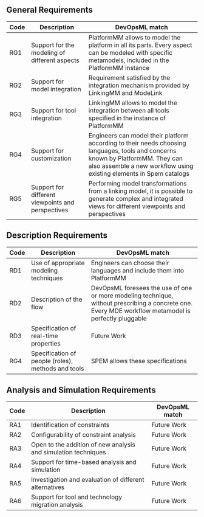 ## General Requirements 

|Code|Description|DevOpsML match|
|----|-----------|--------------|
|RG1|Support for the modeling of different aspects|PlatformMM allows to model the platform in all its parts. Every aspect can be modeled with specific metamodels, included in the PlatformMM instance |
|RG2|Support for model integration|Requirement satisfied by the integration mechanism provided by LinkingMM and ModeLink|
|RG3|Support for tool integration|LinkingMM allows to model the integration between all tools specified in the instance of PlatformMM|
|RG4|Support for customization|Engineers can model their platform according to their needs choosing languages, tools and concerns known by PlatformMM. They can also assemble a new workflow using existing elements in Spem catalogs|
|RG5|Support for different viewpoints and perspectives|Performing model transformations from a linking model, it is possible to generate complex and integrated views for different viewpoints and perspectives|

## Description Requirements 

|Code|Description|DevOpsML match|
|----|-----------|--------------|
|RD1|Use of appropriate modeling techniques|Engineers can choose their languages and include them into PlatformMM |
|RD2|Description of the flow|DevOpsML foresees the use of one or more modeling technique, without prescribing a concrete one. Every  MDE workflow metamodel is perfectly pluggable|
|RD3|Specification of real-time properties|Future Work|
|RG4|Specification of people (roles), methods and tools|SPEM allows these specifications|


## Analysis and Simulation Requirements 

|Code|Description|DevOpsML match|
|----|-----------|--------------|
|RA1|Identification of constraints|Future Work|
|RA2|Configurability of constraint analysis|Future Work|
|RA3|Open to the addition of new analysis and simulation techniques|Future Work|
|RA4|Support for time-based analysis and simulation|Future Work|
|RA5|Investigation and evaluation of different alternatives|Future Work|
|RA6|Support for tool and technology migration analysis|Future Work|